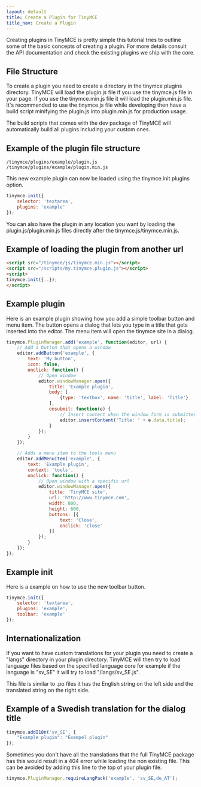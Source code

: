 ```yaml
---
layout: default
title: Create a Plugin for TinyMCE
title_nav: Create a Plugin
---
```


Creating plugins in TinyMCE is pretty simple this tutorial tries to outline some of the basic concepts of creating a plugin. For more details consult the API documentation and check the existing plugins we ship with the core.

## File Structure

To create a plugin you need to create a directory in the tinymce plugins directory. TinyMCE will load the plugin.js file if you use the tinymce.js file in your page. If you use the tinymce.min.js file it will load the plugin.min.js file. It's recommended to use the tinymce.js file while developing then have a build script minifying the plugin.js into plugin.min.js for production usage.

The build scripts that comes with the dev package of TinyMCE will automatically build all plugins including your custom ones.

## Example of the plugin file structure

```
/tinymce/plugins/example/plugin.js
/tinymce/plugins/example/plugin.min.js
```

This new example plugin can now be loaded using the tinymce.init plugins option.

```js
tinymce.init({
    selector: 'textarea',
    plugins: 'example'
});
```

You can also have the plugin in any location you want by loading the plugin.js/plugin.min.js files directly after the tinymce.js/tinymce.min.js.

## Example of loading the plugin from another url

```html
<script src="/tinymce/js/tinymce.min.js"></script>
<script src="/scripts/my.tinymce.plugin.js"></script>
<script>
tinymce.init({..});
</script>
```

## Example plugin

Here is an example plugin showing how you add a simple toolbar button and menu item. The button opens a dialog that lets you type in a title that gets inserted into the editor. The menu item will open the tinymce site in a dialog.

```js
tinymce.PluginManager.add('example', function(editor, url) {
    // Add a button that opens a window
    editor.addButton('example', {
        text: 'My button',
        icon: false,
        onclick: function() {
            // Open window
            editor.windowManager.open({
                title: 'Example plugin',
                body: [
                    {type: 'textbox', name: 'title', label: 'Title'}
                ],
                onsubmit: function(e) {
                    // Insert content when the window form is submitted
                    editor.insertContent('Title: ' + e.data.title);
                }
            });
        }
    });

    // Adds a menu item to the tools menu
    editor.addMenuItem('example', {
        text: 'Example plugin',
        context: 'tools',
        onclick: function() {
            // Open window with a specific url
            editor.windowManager.open({
                title: 'TinyMCE site',
                url: 'http://www.tinymce.com',
                width: 800,
                height: 600,
                buttons: [{
                    text: 'Close',
                    onclick: 'close'
                }]
            });
        }
    });
});
```

## Example init

Here is a example on how to use the new toolbar button.

```js
tinymce.init({
    selector: 'textarea',
    plugins: 'example',
    toolbar: 'example'
});
```

## Internationalization

If you want to have custom translations for your plugin you need to create a "langs" directory in your plugin directory. TinyMCE will then try to load language files based on the specified language core for example if the language is "sv_SE" it will try to load "<your plugin>/langs/sv_SE.js".

This file is similar to .po files it has the English string on the left side and the translated string on the right side.

## Example of a Swedish translation for the dialog title

```js
tinymce.addI18n('sv_SE', {
    "Example plugin": "Exempel plugin"
});
```

Sometimes you don't have all the translations that the full TinyMCE package has this would result in a 404 error while loading the non existing file. This can be avoided by adding this line to the top of your plugin file.

```js
tinymce.PluginManager.requireLangPack('example', 'sv_SE,de_AT');
```
